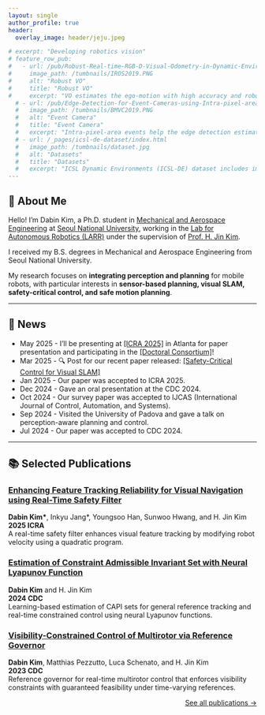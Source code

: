 ```yaml
---
layout: single
author_profile: true
header:
  overlay_image: header/jeju.jpeg

# excerpt: "Developing robotics vision"
# feature_row_pub:
#   - url: /pub/Robust-Real-time-RGB-D-Visual-Odometry-in-Dynamic-Environments-via-Rigid-Motion-Model/
#     image_path: /tumbnails/IROS2019.PNG
#     alt: "Robust VO"
#     title: "Robust VO"
#     excerpt: "VO estimates the ego-motion with high accuracy and robustly in dynamic environments."
  # - url: /pub/Edge-Detection-for-Event-Cameras-using-Intra-pixel-area-Events/
  #   image_path: /tumbnails/BMVC2019.PNG
  #   alt: "Event Camera"
  #   title: "Event Camera"
  #   excerpt: "Intra-pixel-area events help the edge detection estimate local plane fitted on time surface precisely."
  # - url: /_pages/icsl-de-dataset/index.html
  #   image_path: /tumbnails/dataset.jpg
  #   alt: "Datasets"
  #   title: "Datasets"
  #   excerpt: "ICSL Dynamic Environments (ICSL-DE) dataset includes image sequences collected in dynamic environments."
---
```


<!-- ABOUT ME -->
## 👋 About Me

Hello! I’m Dabin Kim, a Ph.D. student in <a href="https://aerospace.snu.ac.kr/en" target="_blank">Mechanical and Aerospace Engineering</a> at <a href="https://en.snu.ac.kr/" target="_blank">Seoul National University</a>, working in the <a href="http://larr.snu.ac.kr/" target="_blank">Lab for Autonomous Robotics (LARR)</a> under the supervision of <a href="https://scholar.google.co.kr/citations?user=TLQUwIMAAAAJ&hl=en" target="_blank">Prof. H. Jin Kim</a>.

I received my B.S. degrees in Mechanical and Aerospace Engineering from Seoul National University.

My research focuses on **integrating perception and planning** for mobile robots, with particular interests in **sensor-based planning, visual SLAM, safety-critical control, and safe motion planning**.

<!-- [comment]: <> (I am very grateful for the many friends, advisors and my family which support me on this journey.) -->
<!-- [comment]: <> (### developing artificial 3D perception) -->

---
<!-- NEWS -->
## 📰 News
- May 2025 - I’ll be presenting at <a href="https://2025.ieee-icra.org/" target="_blank">[ICRA 2025]</a> in Atlanta for paper presentation and participating in the <a href="https://2025.ieee-icra.org/event/icra-2025-doctoral-consortium/" target="_blank">[Doctoral Consortium]</a>!
- Mar 2025 - 🔍 Post for our recent paper released: <a href="https://dabinkim-lgom.github.io/pub/Enhancing-Feature-Tracking-Reliability-for-Visual-Navigation-using-Real-Time-Safety-Filter/" target="_blank">[Safety-Critical Control for Visual SLAM]</a>
- Jan 2025 - Our paper was accepted to ICRA 2025. 
- Dec 2024 - Gave an oral presentation at the CDC 2024.
- Oct 2024 - Our survey paper was accepted to IJCAS (International Journal of Control, Automation, and Systems).
- Sep 2024 - Visited the University of Padova and gave a talk on perception-aware planning and control. 
- Jul 2024 - Our paper was accepted to CDC 2024.

---
<!-- PUBLICATIONS -->
## 📚 Selected Publications

### [Enhancing Feature Tracking Reliability for Visual Navigation using Real-Time Safety Filter](https://arxiv.org/abs/2502.01092)  
**Dabin Kim\***, Inkyu Jang\*, Youngsoo Han, Sunwoo Hwang, and H. Jin Kim  
**2025 ICRA**  
A real-time safety filter enhances visual feature tracking by modifying robot velocity using a quadratic program.  

### [Estimation of Constraint Admissible Invariant Set with Neural Lyapunov Function](https://arxiv.org/abs/2409.19881)  
**Dabin Kim** and H. Jin Kim  
**2024 CDC**  
Learning-based estimation of CAPI sets for general reference tracking and real-time constrained control using neural Lyapunov functions.  

### [Visibility-Constrained Control of Multirotor via Reference Governor](https://arxiv.org/abs/2308.05334)  
**Dabin Kim**, Matthias Pezzutto, Luca Schenato, and H. Jin Kim  
**2023 CDC**  
Reference governor for real-time multirotor control that enforces visibility constraints with guaranteed feasibility under time-varying references.

<!-- Optionally add a button -->
<p style="text-align: right;">
  <a href="https://dabinkim-lgom.github.io/_pages/pub/index.html" class="button">See all publications →</a>
</p>
<!-- {% include feature_row id="feature_row_pub" caption="Featured Publications" %} -->

<!-- [1]: {{ base_path }}/pub/Robust-Real-time-RGB-D-Visual-Odometry-in-Dynamic-Environments-via-Rigid-Motion-Model/ "Robust Visual Odometry via Rigid Motion Model" -->
<!-- [1]: {{ base_path }}/pub/Robust-Real-time-RGB-D-Visual-Odometry-in-Dynamic-Environments-via-Rigid-Motion-Model/ "Robust Visual Odometry via Rigid Motion Model" -->
<!-- [2]: {{ base_path }}/pub/Realtime-Rigid-Motion-Segmentation-using-Grid-based-Optical-Flow/ "Rigid Motion Segmentation" -->
<!-- [3]: {{ base_path }}/pub/Edge-Detection-for-Event-Cameras-using-Intra-pixel-area-Events/ "Edge Detection for Event Cameras" -->
<!-- [4]: {{ base_path }}/pub/Exposure-Correction-and-Image-Blending-for-Planar-Panorama-Stitching/ "Panorama Stitching" -->

